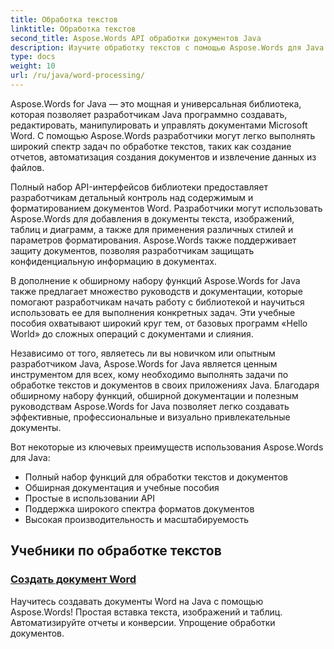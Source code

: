 ```yaml
---
title: Обработка текстов
linktitle: Обработка текстов
second_title: Aspose.Words API обработки документов Java
description: Изучите обработку текстов с помощью Aspose.Words для Java. Создавайте, редактируйте и управляйте документами программно. Совершенствуйте свои навыки обработки документов уже сегодня.
type: docs
weight: 10
url: /ru/java/word-processing/
---
```


Aspose.Words for Java — это мощная и универсальная библиотека, которая позволяет разработчикам Java программно создавать, редактировать, манипулировать и управлять документами Microsoft Word. С помощью Aspose.Words разработчики могут легко выполнять широкий спектр задач по обработке текстов, таких как создание отчетов, автоматизация создания документов и извлечение данных из файлов.

Полный набор API-интерфейсов библиотеки предоставляет разработчикам детальный контроль над содержимым и форматированием документов Word. Разработчики могут использовать Aspose.Words для добавления в документы текста, изображений, таблиц и диаграмм, а также для применения различных стилей и параметров форматирования. Aspose.Words также поддерживает защиту документов, позволяя разработчикам защищать конфиденциальную информацию в документах.

В дополнение к обширному набору функций Aspose.Words for Java также предлагает множество руководств и документации, которые помогают разработчикам начать работу с библиотекой и научиться использовать ее для выполнения конкретных задач. Эти учебные пособия охватывают широкий круг тем, от базовых программ «Hello World» до сложных операций с документами и слияния.

Независимо от того, являетесь ли вы новичком или опытным разработчиком Java, Aspose.Words for Java является ценным инструментом для всех, кому необходимо выполнять задачи по обработке текстов и документов в своих приложениях Java. Благодаря обширному набору функций, обширной документации и полезным руководствам Aspose.Words for Java позволяет легко создавать эффективные, профессиональные и визуально привлекательные документы.

Вот некоторые из ключевых преимуществ использования Aspose.Words для Java:

* Полный набор функций для обработки текстов и документов
* Обширная документация и учебные пособия
* Простые в использовании API
* Поддержка широкого спектра форматов документов
* Высокая производительность и масштабируемость

## Учебники по обработке текстов

### [Создать документ Word](./generate-word-document/)

Научитесь создавать документы Word на Java с помощью Aspose.Words! Простая вставка текста, изображений и таблиц. Автоматизируйте отчеты и конверсии. Упрощение обработки документов.